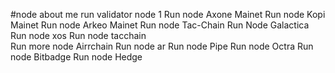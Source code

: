 #node about me
run validator node 1
Run node Axone Mainet
Run node Kopi Mainet
Run node Arkeo Mainet
Run node Tac-Chain
Run Node Galactica
Run node xos
Run node tacchain  
Run more node Airrchain
Run node ar
Run node Pipe 
Run node Octra 
Run node Bitbadge
Run node Hedge 
 
 
